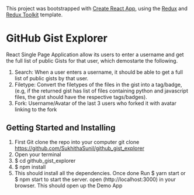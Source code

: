 This project was bootstrapped with [Create React App](https://github.com/facebook/create-react-app), using the [Redux](https://redux.js.org/) and [Redux Toolkit](https://redux-toolkit.js.org/) template.
# GitHub Gist Explorer

React Single Page Application allow its users to enter a username and get the full list of public Gists for that user, which demostarte the following.

1. Search: When a user enters a username, it should be able to get a full list of public gists by that user.
2. Filetype: Convert the filetypes of the files in the gist into a tag/badge, (e.g, if the returned gist has list of files containing python and javascript files, the gist should have the respective tags/badges).
3. Fork: Username/Avatar of the last 3 users who forked it with avatar linking to the fork

## Getting Started and Installing

1. First Git clone the repo into your computer
   git clone https://github.com/SukhithaSunil/github_gist_explorer
2. Open your terminal
3. $ cd github_gist_explorer
4. $ npm install
4. This should install all the dependencies. Once done
    Run
    $ yarn start
    or
    $ npm start
    to start the server.
    open (http://localhost:3000) in your browser.
    This should open up the Demo App


<!-- ### Acknowledgments
* Hat tip to anyone whose code was used -->

